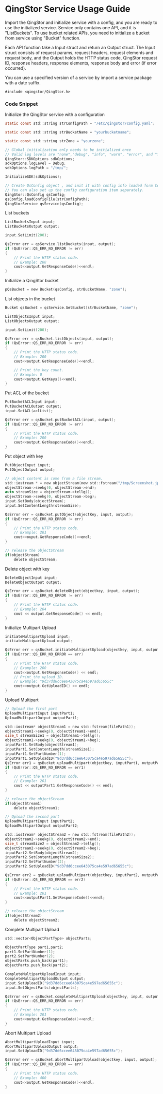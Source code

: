 # QingStor Service Usage Guide

Import the QingStor and initialize service with a config, and you are ready to use the initialized service. Service only contains one API, and it is "ListBuckets". To use bucket related APIs, you need to initialize a bucket from service using "Bucket" function.

Each API function take a Input struct and return an Output struct. The Input struct consists of request params, request headers, request elements and request body, and the Output holds the HTTP status code, QingStor request ID, response headers, response elements, response body and error (if error occurred).

You can use a specified version of a service by import a service package with a date suffix.

```
#include <qingstor/QingStor.h>
```

### Code Snippet

Initialize the QingStor service with a configuration

```c
static const std::string strConfigPath = "/etc/qingstor/config.yaml";

static const std::string strBucketName = "yourbucketname";

static const std::string strZone = "yourzone";

// Global initialization only needs to be initialized once
// Valid log levels are "none","debug", "info", "warn", "error", and "fatal".(default value is "None")
QingStor::SDKOptions sdkOptions;
sdkOptions.logLevel = Debug;
sdkOptions.logPath = "/tmp/";

InitializeSDK(sdkOptions);

// Create QsConfig object , and init it with config info loaded form ConfigPath.
// You can also set up the config configuration item separately.
QingStor::QsConfig qsConfig;
qsConfig.loadConfigFile(strConfigPath);
QingStorService qsService(qsConfig);

```
List buckets
``` c
ListBucketsInput input;
ListBucketsOutput output;

input.SetLimit(200);

QsError err = qsService.listBuckets(input, output);
if (QsError::QS_ERR_NO_ERROR != err)
{
    // Print the HTTP status code.
    // Example: 200
    cout<<output.GetResponseCode()<<endl;
}
```
Initialize a QingStor bucket
```c
pQsBucket = new Bucket(qsConfig, strBucketName, "zone");
```
List objects in the bucket
```c
Bucket qsBucket = qsService.GetBucket(strBucketName, "zone");

ListObjectsInput input;
ListObjectsOutput output;

input.SetLimit(200);

QsError err = qsBucket.listObjects(input, output);
if (QsError::QS_ERR_NO_ERROR != err)
{
    // Print the HTTP status code.
    // Example: 200
    cout<<output.GetResponseCode()<<endl;

    // Print the key count.
    // Example: 0
    cout<<output.GetKeys()<<endl;
}
```
Put ACL of the bucket
```c
PutBucketACLInput input;
PutBucketACLOutput output;
input.SetACL(aclList);

QsError err = qsBucket.putBucketACL(input, output);
if (QsError::QS_ERR_NO_ERROR != err)
{
    // Print the HTTP status code.
    // Example: 200
    cout<<output.GetResponseCode()<<endl;
}
```
Put object with key
```c
PutObjectInput input;
PutObjectOutput output;

// object content is come from a file stream.
std::iostream * = new objectStream(new std::fstream("/tmp/Screenshot.jpg"));
objectStream->seekg(0, objectStream->end);
auto streamSize = objectStream->tellg();
objectStream->seekg(0, objectStream->beg);
input.SetBody(objectStream);
input.SetContentLength(streamSize);

QsError err = qsBucket.putObject(objectKey, input, output);
if (QsError::QS_ERR_NO_ERROR != err)
{
    // Print the HTTP status code.
    // Example: 201
    cout<<ouput.GetResponseCode()<<endl;
}

// release the objectStream
if(objectStream)
    delete objectStream;
```
Delete object with key
```c
DeleteObjectInput input;
DeleteObjectOutput output;

QsError err = qsBucket.deleteObject(objectkey, input, output);
if (QsError::QS_ERR_NO_ERROR != err)
{
    // Print the HTTP status code.
    // Example: 204
    cout << output.GetResponseCode() << endl;
}
```
Initialize Multipart Upload
```c
initiateMultipartUpload input;
initiateMultipartUpload output;

QsError err = qsBucket.initiateMultipartUpload(objectkey, input, output);
if (QsError::QS_ERR_NO_ERROR == err)
{
    // Print the HTTP status code.
    // Example: 200
    cout<<output.GetResponseCode() << endl;
    // Print the upload ID.
    // Example: "9d37dd6ccee643075ca4e597ad65655c"
    cout<<output.GetUploadID() << endl;
}
```
Upload Multipart
```c
// Upload the first part
UploadMultipartInput inputPart1;
UploadMultipartOutput outputPart1;

std::iostream* objectStream1 = new std::fstream(filePath1));
objectStream1->seekg(0, objectStream1->end); 
size_t streamSize1 = objectStream1->tellg(); 
objectStream1->seekg(0, objectStream1->beg); 
inputPart1.SetBody(objectStream1); 
inputPart1.SetContentLength(streamSize1);
inputPart1.SetPartNumber(1);
inputPart1.SetUploadID("9d37dd6ccee643075ca4e597ad65655c");
QsError err1 = qsBucket.uploadMultipart(objectkey, inputPart1, outputPart1);
if (QsError::QS_ERR_NO_ERROR == err1)
{
    // Print the HTTP status code.
    // Example: 201
    cout << outputPart1.GetResponseCode() << endl;
}

// release the objectStream
if(objectStream1)
    delete objectStream1;

// Upload the second part
UploadMultipartInput inputPart2;
UploadMultipartOutput outputPart2;

std::iostream* objectStream2 = new std::fstream(filePath2));
objectStream2->seekg(0, objectStream2->end); 
size_t streamSize2 = objectStream2->tellg(); 
objectStream2->seekg(0, objectStream2->beg); 
inputPart2.SetBody(objectStream2); 
inputPart2.SetContentLength(streamSize2);
inputPart2.SetPartNumber(2);
inputPart2.SetUploadID("9d37dd6ccee643075ca4e597ad65655c");

QsError err2 = qsBucket.uploadMultipart(objectkey, inputPart2, outputPart2);
if (QsError::QS_ERR_NO_ERROR == err2)
{
    // Print the HTTP status code.
    // Example: 201
    cout<<outputPart1.GetResponseCode()<<endl;
}

// release the objectStream
if(objectStream2)
    delete objectStream2;
```

Complete Multipart Upload
```c
std::vector<ObjectPartType> objectParts;

ObjectPartType part1,part2;
part1.SetPartNumber(1);
part2.SetPartNumber(2);
objectParts.push_back(part1);
objectParts.push_back(part2);

CompleteMultipartUploadInput input;
CompleteMultipartUploadOutput output;
input.SetUploadID("9d37dd6ccee643075ca4e597ad65655c");
input.SetObjectParts(objectParts);

QsError err = qsBucket.completeMultipartUpload(objectkey, input, output);
if (QsError::QS_ERR_NO_ERROR == err)
{
    // Print the HTTP status code.
    // Example: 201
    cout<<output.GetResponseCode()<<endl;
}
```
Abort Multipart Upload
```c
AbortMultipartUploadInput input;
AbortMultipartUploadOutput output;
input.SetUploadID("9d37dd6ccee643075ca4e597ad65655c");

QsError err = qsBucket.abortMultipartUpload(objectkey, input, output);
if (QsError::QS_ERR_NO_ERROR == err)
{
    // Print the HTTP status code.
    // Example: 400
    cout<<output.GetResponseCode()<<endl;
}
```